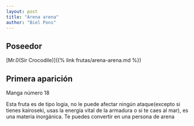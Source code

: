 ```yaml
---
layout: post
title: "Arena arena"
author: "Biel Pons"
---
```


## Poseedor

[Mr.0(Sir Crocodile)]({% link frutas/arena-arena.md %})

## Primera aparición

Manga número 18

Esta fruta es de tipo logia, no le puede afectar ningún ataque(excepto si tienes kairoseki, usas la energía vital de la armadura o si te caes al mar), es una materia inorgánica. Te puedes convertir en una persona de arena